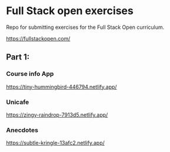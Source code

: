 # Full Stack open exercises

Repo for submitting exercises for the Full Stack Open curriculum.

https://fullstackopen.com/

## Part 1:

### Course info App

https://tiny-hummingbird-446794.netlify.app/

### Unicafe

https://zingy-raindrop-7913d5.netlify.app/

### Anecdotes

https://subtle-kringle-13afc2.netlify.app/
